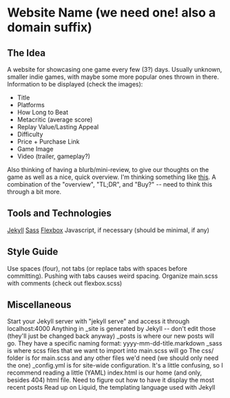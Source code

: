 # Website Name (we need one! also a domain suffix)

## The Idea
A website for showcasing one game every few (3?) days. Usually unknown, smaller indie games, with maybe some more popular ones thrown in there.
Information to be displayed (check the images):
- Title
- Platforms
- How Long to Beat
- Metacritic (average score)
- Replay Value/Lasting Appeal
- Difficulty
- Price + Purchase Link
- Game Image
- Video (trailer, gameplay?)

Also thinking of having a blurb/mini-review, to give our thoughts on the game as well as a nice, quick overview. I'm thinking something like [this](https://www.reddit.com/r/NintendoSwitch/comments/6ofohv/eshop_coverage_72017_ive_played_em/?st=j5exou8i&sh=2cf31268). A combination of the "overview", "TL;DR", and "Buy?" -- need to think this through a bit more.

## Tools and Technologies
[Jekyll](https://jekyllrb.com/)
[Sass](http://sass-lang.com/)
[Flexbox](https://css-tricks.com/snippets/css/a-guide-to-flexbox/)
Javascript, if necessary (should be minimal, if any)

## Style Guide
Use spaces (four), not tabs (or replace tabs with spaces before committing). Pushing with tabs causes weird spacing.
Organize main.scss with comments (check out flexbox.scss)

## Miscellaneous
Start your Jekyll server with "jekyll serve" and access it through localhost:4000
Anything in \_site is generated by Jekyll -- don't edit those (they'll just be changed back anyway)
\_posts is where our new posts will go. They have a specific naming format: yyyy-mm-dd-title.markdown
\_sass is where scss files that we want to import into main.scss will go
The css/ folder is for main.scss and any other files we'd need (we should only need the one)
\_config.yml is for site-wide configuration. It's a little confusing, so I recommend reading a little (YAML)
index.html is our home (and only, besides 404) html file. Need to figure out how to have it display the most recent posts
Read up on Liquid, the templating language used with Jekyll
